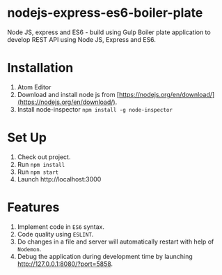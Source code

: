 # nodejs-express-es6-boiler-plate

Node JS, express and ES6 - build using Gulp
Boiler plate application to develop REST API using Node JS, Express and ES6.

Installation
============

1. Atom Editor
2. Download and install node js from [https://nodejs.org/en/download/](https://nodejs.org/en/download/).
3. Install node-inspector `npm install -g node-inspector`

Set Up
======

1. Check out project.
2. Run `npm install`
3. Run `npm start`
4. Launch http://localhost:3000

Features
========

1. Implement code in `ES6` syntax.
2. Code quality using `ESLINT`.
3. Do changes in a file and server will automatically restart with help of `Nodemon`.
4. Debug the application during development time by launching http://127.0.0.1:8080/?port=5858.
